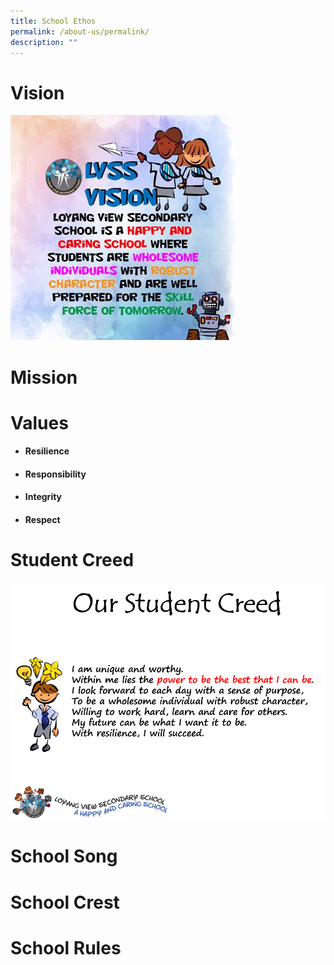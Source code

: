 ```yaml
---
title: School Ethos
permalink: /about-us/permalink/
description: ""
---
```

# Vision
![](/images/Lvss%20Poster%201.jpeg)
# Mission

# Values
* #### Resilience
* #### Responsibility
* #### Integrity
* #### Respect
# Student Creed

![](/images/Student%20Creed%20Capture.png)
# School Song
# School Crest
# School Rules